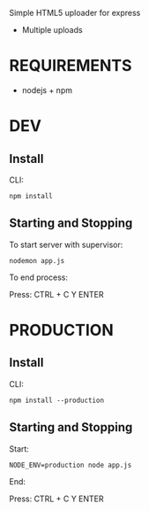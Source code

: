 Simple HTML5 uploader for express

* Multiple uploads 

# REQUIREMENTS

* nodejs + npm

# DEV

## Install

CLI:

`npm install`

## Starting and Stopping

To start server with supervisor:

`nodemon app.js`

To end process: 

Press:
 CTRL + C
 Y
 ENTER

# PRODUCTION

## Install

CLI:

`npm install --production`

## Starting and Stopping

Start:

`NODE_ENV=production node app.js`

End:

Press:
 CTRL + C
 Y
 ENTER


